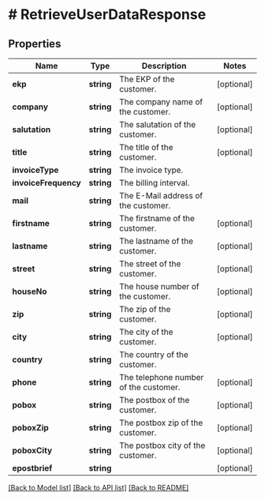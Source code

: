 # # RetrieveUserDataResponse

## Properties

Name | Type | Description | Notes
------------ | ------------- | ------------- | -------------
**ekp** | **string** | The EKP of the customer. | [optional]
**company** | **string** | The company name of the customer. | [optional]
**salutation** | **string** | The salutation of the customer. | [optional]
**title** | **string** | The title of the customer. | [optional]
**invoiceType** | **string** | The invoice type. |
**invoiceFrequency** | **string** | The billing interval. |
**mail** | **string** | The E-Mail address of the customer. |
**firstname** | **string** | The firstname of the customer. | [optional]
**lastname** | **string** | The lastname of the customer. | [optional]
**street** | **string** | The street of the customer. | [optional]
**houseNo** | **string** | The house number of the customer. | [optional]
**zip** | **string** | The zip of the customer. | [optional]
**city** | **string** | The city of the customer. | [optional]
**country** | **string** | The country of the customer. |
**phone** | **string** | The telephone number of the customer. | [optional]
**pobox** | **string** | The postbox of the customer. | [optional]
**poboxZip** | **string** | The postbox zip of the customer. | [optional]
**poboxCity** | **string** | The postbox city of the customer. | [optional]
**epostbrief** | **string** |  | [optional]

[[Back to Model list]](../../README.md#models) [[Back to API list]](../../README.md#endpoints) [[Back to README]](../../README.md)
